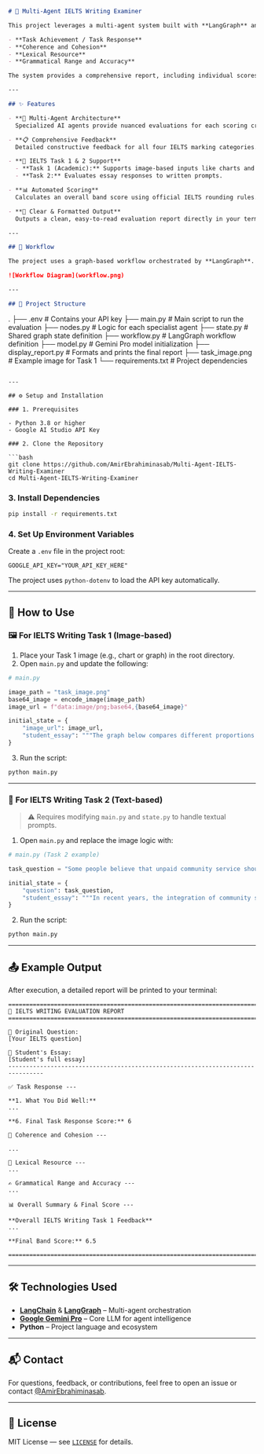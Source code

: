 ```markdown
# 🧠 Multi-Agent IELTS Writing Examiner

This project leverages a multi-agent system built with **LangGraph** and **Google's Gemini Pro** to provide a detailed, automated evaluation of IELTS Writing tasks. It simulates a panel of expert IELTS examiners, where each agent specializes in one of the four official scoring criteria:

- **Task Achievement / Task Response**
- **Coherence and Cohesion**
- **Lexical Resource**
- **Grammatical Range and Accuracy**

The system provides a comprehensive report, including individual scores for each criterion, specific feedback, and an overall estimated band score—helping users understand their strengths and weaknesses.

---

## ✨ Features

- **🔀 Multi-Agent Architecture**  
  Specialized AI agents provide nuanced evaluations for each scoring criterion.

- **📋 Comprehensive Feedback**  
  Detailed constructive feedback for all four IELTS marking categories.

- **📝 IELTS Task 1 & 2 Support**  
  - **Task 1 (Academic):** Supports image-based inputs like charts and diagrams.  
  - **Task 2:** Evaluates essay responses to written prompts.

- **📊 Automated Scoring**  
  Calculates an overall band score using official IELTS rounding rules.

- **🧾 Clear & Formatted Output**  
  Outputs a clean, easy-to-read evaluation report directly in your terminal.

---

## 🔄 Workflow

The project uses a graph-based workflow orchestrated by **LangGraph**. Four specialist agents evaluate the essay in parallel. Their scores and feedback are then passed to an **aggregator agent**, which calculates the final band score.

![Workflow Diagram](workflow.png)

---

## 📁 Project Structure

```

.
├── .env                   # Contains your API key
├── main.py                # Main script to run the evaluation
├── nodes.py               # Logic for each specialist agent
├── state.py               # Shared graph state definition
├── workflow\.py            # LangGraph workflow definition
├── model.py               # Gemini Pro model initialization
├── display\_report.py      # Formats and prints the final report
├── task\_image.png         # Example image for Task 1
└── requirements.txt       # Project dependencies

````

---

## ⚙️ Setup and Installation

### 1. Prerequisites

- Python 3.8 or higher  
- Google AI Studio API Key

### 2. Clone the Repository

```bash
git clone https://github.com/AmirEbrahiminasab/Multi-Agent-IELTS-Writing-Examiner
cd Multi-Agent-IELTS-Writing-Examiner
````

### 3. Install Dependencies

```bash
pip install -r requirements.txt
```

### 4. Set Up Environment Variables

Create a `.env` file in the project root:

```env
GOOGLE_API_KEY="YOUR_API_KEY_HERE"
```

The project uses `python-dotenv` to load the API key automatically.

---

## 🚀 How to Use

### 🖼️ For IELTS Writing Task 1 (Image-based)

1. Place your Task 1 image (e.g., chart or graph) in the root directory.
2. Open `main.py` and update the following:

```python
# main.py

image_path = "task_image.png"
base64_image = encode_image(image_path)
image_url = f"data:image/png;base64,{base64_image}"

initial_state = {
    "image_url": image_url,
    "student_essay": """The graph below compares different proportions of people that were..."""
}
```

3. Run the script:

```bash
python main.py
```

---

### 📝 For IELTS Writing Task 2 (Text-based)

> ⚠️ Requires modifying `main.py` and `state.py` to handle textual prompts.

1. Open `main.py` and replace the image logic with:

```python
# main.py (Task 2 example)

task_question = "Some people believe that unpaid community service should be a compulsory part of high school programmes. To what extent do you agree or disagree?"

initial_state = {
    "question": task_question,
    "student_essay": """In recent years, the integration of community service into high school curricula has sparked considerable debate..."""
}
```

2. Run the script:

```bash
python main.py
```

---

## 📤 Example Output

After execution, a detailed report will be printed to your terminal:

```
================================================================================
📝 IELTS WRITING EVALUATION REPORT
================================================================================

📌 Original Question:
[Your IELTS question]

📄 Student's Essay:
[Student's full essay]
--------------------------------------------------------------------------------

✅ Task Response ---

**1. What You Did Well:**
...

**6. Final Task Response Score:** 6

🔗 Coherence and Cohesion ---

...

🧠 Lexical Resource ---
...

✍️ Grammatical Range and Accuracy ---
...

📊 Overall Summary & Final Score ---

**Overall IELTS Writing Task 1 Feedback**
...

**Final Band Score:** 6.5

================================================================================
```

---

## 🛠️ Technologies Used

* **[LangChain](https://www.langchain.com/)** & **[LangGraph](https://github.com/langchain-ai/langgraph)** – Multi-agent orchestration
* **[Google Gemini Pro](https://deepmind.google/technologies/gemini/)** – Core LLM for agent intelligence
* **Python** – Project language and ecosystem

---

## 📬 Contact

For questions, feedback, or contributions, feel free to open an issue or contact [@AmirEbrahiminasab](https://github.com/AmirEbrahiminasab).

---

## 📄 License

MIT License — see [`LICENSE`](LICENSE) for details.
